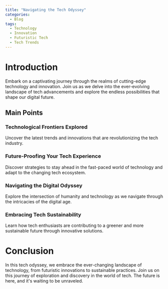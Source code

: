 ```yaml
---
title: "Navigating the Tech Odyssey"
categories:
  - Blog
tags:
  - Technology
  - Innovation
  - Futuristic Tech
  - Tech Trends
---
```


# Introduction
Embark on a captivating journey through the realms of cutting-edge technology and innovation. Join us as we delve into the ever-evolving landscape of tech advancements and explore the endless possibilities that shape our digital future.

## Main Points
### Technological Frontiers Explored
Uncover the latest trends and innovations that are revolutionizing the tech industry.

### Future-Proofing Your Tech Experience
Discover strategies to stay ahead in the fast-paced world of technology and adapt to the changing tech ecosystem.

### Navigating the Digital Odyssey
Explore the intersection of humanity and technology as we navigate through the intricacies of the digital age.

### Embracing Tech Sustainability
Learn how tech enthusiasts are contributing to a greener and more sustainable future through innovative solutions.

# Conclusion
In this tech odyssey, we embrace the ever-changing landscape of technology, from futuristic innovations to sustainable practices. Join us on this journey of exploration and discovery in the world of tech. The future is here, and it's waiting to be unraveled.